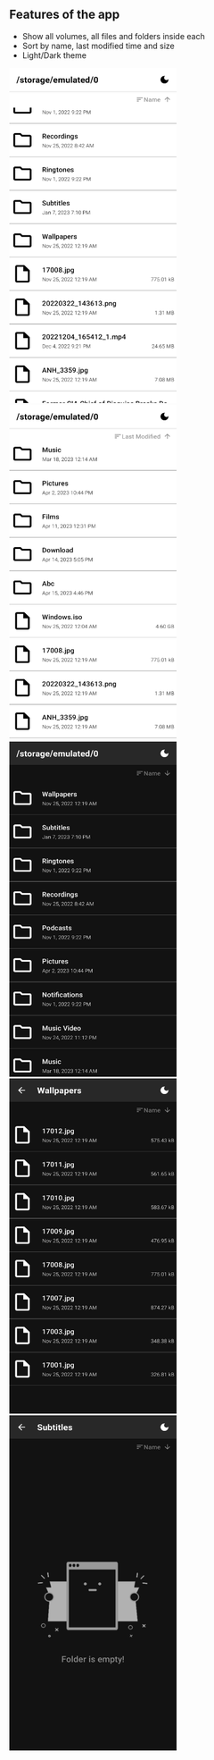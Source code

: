 ## Features of the app

- Show all volumes, all files and folders inside each
- Sort by name, last modified time and size
- Light/Dark theme

<p align="left">
    <img src="screenshots/screenshots_2.jpg" width="300" height="600">
    <img src="screenshots/screenshots_3.jpg" width="300" height="600">
    <img src="screenshots/screenshots_4.jpg" width="300" height="600">
    <img src="screenshots/screenshots_5.jpg" width="300" height="600">
    <img src="screenshots/screenshots_1.jpg" width="300" height="600">
</p>